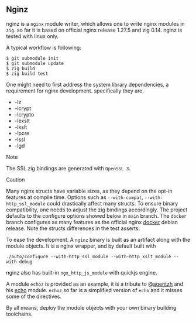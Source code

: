 ## Nginz

nginz is a `nginx` module writer, which allows one to write nginx modules in `zig`. so far it 
is based on official nginx release 1.27.5 and zig 0.14. nginz is tested with linux only.

A typical workflow is following: 

```
$ git submodule init
$ git submodule update
$ zig build
$ zig build test
```

One might need to first address the system library dependencies, a requirement for nginx development.
specifically they are.
  
  * -lz
  * -lcrypt
  * -lcrypto
  * -lexslt
  * -lxslt
  * -lpcre
  * -lssl
  * -lgd

> [!NOTE]
> The SSL zig bindings are generated with `OpenSSL 3`.

> [!CAUTION]
> Many nginx structs have variable sizes, as they depend on the opt-in features at compile time.
> Options such as `--with-compat`, `--with-http_ssl_module` could drastically affect many structs.
> To ensure binary compatibility, one needs to adjust the zig bindings accordingly. The project
> defaults to the configure options showed below in `main` branch. The `docker` branch configures
> as many features as the official nginx [docker][3] debian release. Note the structs differences
> in the test asserts.

To ease the development. A `nginz` binary is built as an artifact along with the module objects.
It is a nginx wrapper, and by default built with

`./auto/configure --with-http_ssl_module --with-http_xslt_module --with-debug`

nginz also has built-in `ngx_http_js_module` with quickjs engine.

A module `echoz` is provided as an example, it is a tribute to @[agentzh][2] and his [echo][1] module. `echoz`
so far is a simplified version of `echo` and it misses some of the directives.

By all means, deploy the module objects with your own binary building toolchains.



[1]: https://github.com/openresty/echo-nginx-module "echo"
[2]: https://github.com/agentzh "agentzh"
[3]: https://github.com/nginxinc/docker-nginx/blob/master/stable/debian/Dockerfile "docker"

